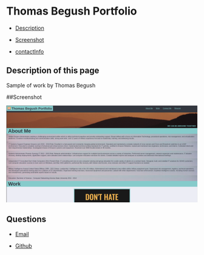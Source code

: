 # Thomas Begush Portfolio

* [Description](#description)
  
* [Screenshot](#screenshot)
  
* [contactInfo](#contactInfo)


## Description of this page

Sample of work by Thomas Begush

##Screenshot

![tbegush.github.io](https://github.com/tbegush/tbegush.github.io/blob/main/Screenshot.png)
 ## Questions 
  
* [Email](mailto:tbegush@gmail.com)
  
* [Github](https://github.com/tbegush)
